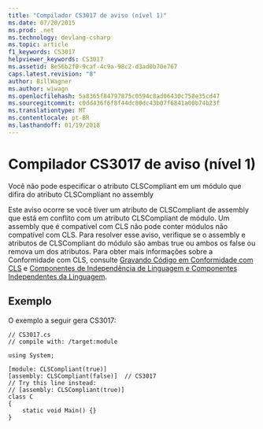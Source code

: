 ```yaml
---
title: "Compilador CS3017 de aviso (nível 1)"
ms.date: 07/20/2015
ms.prod: .net
ms.technology: devlang-csharp
ms.topic: article
f1_keywords: CS3017
helpviewer_keywords: CS3017
ms.assetid: 8e56b2f0-9caf-4c9a-98c2-d3ad0b70e767
caps.latest.revision: "8"
author: BillWagner
ms.author: wiwagn
ms.openlocfilehash: 5a8365f84797875c0594c8ad06430c758e35cd47
ms.sourcegitcommit: c0dd436f6f8f44dc80dc43b07f6841a00b74b23f
ms.translationtype: MT
ms.contentlocale: pt-BR
ms.lasthandoff: 01/19/2018
---
```

# <a name="compiler-warning-level-1-cs3017"></a>Compilador CS3017 de aviso (nível 1)
Você não pode especificar o atributo CLSCompliant em um módulo que difira do atributo CLSCompliant no assembly  
  
 Este aviso ocorre se você tiver um atributo de CLSCompliant de assembly que está em conflito com um atributo CLSCompliant de módulo. Um assembly que é compatível com CLS não pode conter módulos não compatível com CLS. Para resolver esse aviso, verifique se o assembly e atributos de CLSCompliant do módulo são ambas true ou ambos os false ou remova um dos atributos. Para obter mais informações sobre a Conformidade com CLS, consulte [Gravando Código em Conformidade com CLS](http://msdn.microsoft.com/library/4c705105-69a2-4e5e-b24e-0633bc32c7f3) e [Componentes de Independência de Linguagem e Componentes Independentes da Linguagem](../../../docs/standard/language-independence-and-language-independent-components.md).  
  
## <a name="example"></a>Exemplo  
 O exemplo a seguir gera CS3017:  
  
```  
// CS3017.cs  
// compile with: /target:module  
  
using System;  
  
[module: CLSCompliant(true)]  
[assembly: CLSCompliant(false)]  // CS3017  
// Try this line instead:  
// [assembly: CLSCompliant(true)]  
class C  
{  
    static void Main() {}  
}  
```
